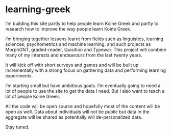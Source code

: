 learning-greek
==============

I’m building this site partly to help people learn Koine Greek and partly to research how to improve the way people learn Koine Greek.

I’m bringing together lessons learnt from fields such as linguistics, learning sciences, psychometrics and machine learning, and such projects as MorphGNT, graded-reader, Quisition and Typewar. This project will combine many of my interests and endeavours from the last twenty years.

It will kick off with short surveys and games and will be built up incrementally with a strong focus on gathering data and performing learning experiments.

I’m starting small but have ambitious goals. I’m eventually going to need a lot of people to use the site to get the data I need. But I also want to teach a lot of people Koine Greek.

All the code will be open source and hopefully most of the content will be open as well. Data about individuals will not be public but data in the aggregate will be shared as potentially will de-personalized data.

Stay tuned.
